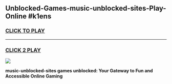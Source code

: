 
## Unblocked-Games-music-unblocked-sites-Play-Online #k1ens
<h3>
<a href="https://news.freeplayer.one?title=music-unblocked-sites&ref=3">CLICK TO PLAY</a></h3>
<hr>

<h3>
<a href="https://news.freeplayer.one?title=music-unblocked-sites&ref=3">CLICK 2 PLAY</a>
  
</h3>

<a href="https://news.freeplayer.one?title=music-unblocked-sites&ref=3"><img src="https://clearcache.store/games.png"></a>


**music-unblocked-sites games unblocked: Your Gateway to Fun and Accessible Online Gaming**
